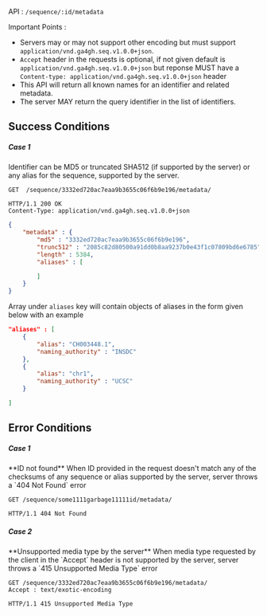 API : `/sequence/:id/metadata`

Important Points :  

 * Servers may or may not support other encoding but must support `application/vnd.ga4gh.seq.v1.0.0+json`.
 * `Accept` header in the requests is optional, if not given default is `application/vnd.ga4gh.seq.v1.0.0+json` but reponse MUST have a `Content-type: application/vnd.ga4gh.seq.v1.0.0+json` header
 * This API will return all known names for an identifier and related metadata.
 * The server MAY return the query identifier in the list of identifiers.


## Success Conditions
<h5> Case 1 </h5>
Identifier can be MD5 or truncated SHA512 (if supported by the server) or any alias for the sequence, supported by the server.  


```
GET  /sequence/3332ed720ac7eaa9b3655c06f6b9e196/metadata/
```
```
HTTP/1.1 200 OK
Content-Type: application/vnd.ga4gh.seq.v1.0.0+json

```
```json
{
    "metadata" : {
        "md5" : "3332ed720ac7eaa9b3655c06f6b9e196",
        "trunc512" : "2085c82d80500a91dd0b8aa9237b0e43f1c07809bd6e6785",
        "length" : 5384,
        "aliases" : [

        ]
    }
}
```
Array under `aliases` key will contain objects of aliases in the form given below with an example
```json
"aliases" : [
    {
        "alias": "CH003448.1",
        "naming_authority" : "INSDC"
    },
    {
        "alias": "chr1",
        "naming_authority" : "UCSC"
    }

]

```

## Error Conditions
<h5> Case 1 </h5>
**ID not found**  
When ID provided in the request doesn't match any of the checksums of any sequence or alias supported by the server, server throws a `404 Not Found` error

```
GET /sequence/some1111garbage11111id/metadata/
```

```
HTTP/1.1 404 Not Found
```

<h5> Case 2 </h5>
**Unsupported media type by the server**  
When media type requested by the client in the `Accept` header is not supported by the server, server throws a `415 Unsupported Media Type` error

```
GET /sequence/3332ed720ac7eaa9b3655c06f6b9e196/metadata/
Accept : text/exotic-encoding
```

```
HTTP/1.1 415 Unsupported Media Type
```
